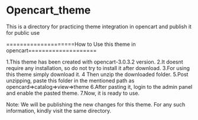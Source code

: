 # Opencart_theme
This is a directory for practicing theme integration in opencart and publish it for public use

====================How to Use this theme in opencart====================


1.This theme has been created with opencart-3.0.3.2 version.
2.It doesnt require any installation, so do not try to install it after download.
3.For using this theme simply download it.
4 Then unzip the downloaded folder.
5.Post unzipping, paste this folder in the mentioned path as opencard=>catalog=>view=>theme
6.After pasting it, login to the admin panel and enable the pasted theme.
7.Now, it is ready to use.


Note: We will be publishing the new changes for this theme. For any such information, kindly visit the same directory.
